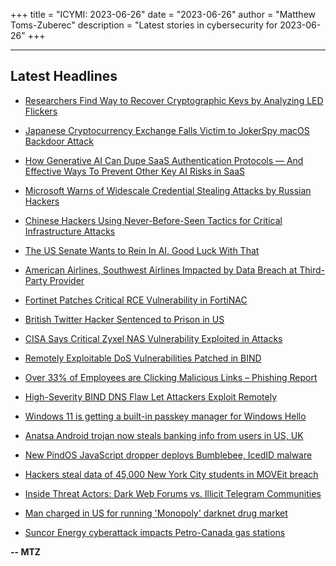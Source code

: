 +++
title = "ICYMI: 2023-06-26"
date = "2023-06-26"
author = "Matthew Toms-Zuberec"
description = "Latest stories in cybersecurity for 2023-06-26"
+++

---------------------------------------------------------------------------
## Latest Headlines
- [Researchers Find Way to Recover Cryptographic Keys by Analyzing LED Flickers](https://thehackernews.com/2023/06/researchers-find-way-to-recover.html)

- [Japanese Cryptocurrency Exchange Falls Victim to JokerSpy macOS Backdoor Attack](https://thehackernews.com/2023/06/japanese-cryptocurrency-exchange-falls.html)

- [How Generative AI Can Dupe SaaS Authentication Protocols — And Effective Ways To Prevent Other Key AI Risks in SaaS](https://thehackernews.com/2023/06/how-generative-ai-can-dupe-saas.html)

- [Microsoft Warns of Widescale Credential Stealing Attacks by Russian Hackers](https://thehackernews.com/2023/06/microsoft-warns-of-widescale-credential.html)

- [Chinese Hackers Using Never-Before-Seen Tactics for Critical Infrastructure Attacks](https://thehackernews.com/2023/06/chinese-hackers-using-never-before-seen.html)

- [The US Senate Wants to Rein In AI. Good Luck With That](https://www.wired.com/story/us-ai-regulation-congress-briefings/)

- [American Airlines, Southwest Airlines Impacted by Data Breach at Third-Party Provider](https://www.securityweek.com/american-airlines-southwest-airlines-impacted-by-data-breach-at-third-party-provider/)

- [Fortinet Patches Critical RCE Vulnerability in FortiNAC](https://www.securityweek.com/fortinet-patches-critical-rce-vulnerability-in-fortinac/)

- [British Twitter Hacker Sentenced to Prison in US](https://www.securityweek.com/british-twitter-hacker-sentenced-to-prison-in-us/)

- [CISA Says Critical Zyxel NAS Vulnerability Exploited in Attacks](https://www.securityweek.com/cisa-says-critical-zyxel-nas-vulnerability-exploited-in-attacks/)

- [Remotely Exploitable DoS Vulnerabilities Patched in BIND](https://www.securityweek.com/remotely-exploitable-dos-vulnerabilities-patched-in-bind/)

- [Over 33% of Employees are Clicking Malicious Links – Phishing Report](https://cybersecuritynews.com/clicking-malicious-links/)

- [High-Severity BIND DNS Flaw Let Attackers Exploit Remotely](https://cybersecuritynews.com/bind-dns-flaw/)

- [Windows 11 is getting a built-in passkey manager for Windows Hello](https://www.bleepingcomputer.com/news/microsoft/windows-11-is-getting-a-built-in-passkey-manager-for-windows-hello/)

- [Anatsa Android trojan now steals banking info from users in US, UK](https://www.bleepingcomputer.com/news/security/anatsa-android-trojan-now-steals-banking-info-from-users-in-us-uk/)

- [New PindOS JavaScript dropper deploys Bumblebee, IcedID malware](https://www.bleepingcomputer.com/news/security/new-pindos-javascript-dropper-deploys-bumblebee-icedid-malware/)

- [Hackers steal data of 45,000 New York City students in MOVEit breach](https://www.bleepingcomputer.com/news/security/hackers-steal-data-of-45-000-new-york-city-students-in-moveit-breach/)

- [Inside Threat Actors: Dark Web Forums vs. Illicit Telegram Communities](https://www.bleepingcomputer.com/news/security/inside-threat-actors-dark-web-forums-vs-illicit-telegram-communities/)

- [Man charged in US for running 'Monopoly' darknet drug market](https://www.bleepingcomputer.com/news/security/man-charged-in-us-for-running-monopoly-darknet-drug-market/)

- [Suncor Energy cyberattack impacts Petro-Canada gas stations](https://www.bleepingcomputer.com/news/security/suncor-energy-cyberattack-impacts-petro-canada-gas-stations/)

**-- MTZ**